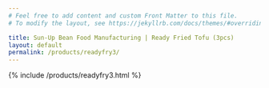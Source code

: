 ```yaml
---
# Feel free to add content and custom Front Matter to this file.
# To modify the layout, see https://jekyllrb.com/docs/themes/#overriding-theme-defaults

title: Sun-Up Bean Food Manufacturing | Ready Fried Tofu (3pcs)
layout: default
permalink: /products/readyfry3/
---
```


{% include /products/readyfry3.html %}
